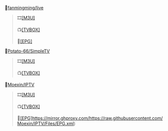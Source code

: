 🎈[fanmingming/live](https://github.com/fanmingming/live)

>🎞️[[M3U]](https://mirror.ghproxy.com/https://raw.githubusercontent.com/fanmingming/live/main/tv/m3u/ipv6.m3u)
>
>📺[[TVBOX]](https://fanmingming.com/txt?url=https://mirror.ghproxy.com/https://raw.githubusercontent.com/fanmingming/live/main/tv/m3u/ipv6.m3u)
>
>🔗[[EPG]](https://live.fanmingming.com/e.xml)

🎈[Potato-66/SimpleTV](https://github.com/Potato-66/SimpleTV)

>🎞️[[M3U]](https://mirror.ghproxy.com/https://raw.githubusercontent.com/Potato-66/SimpleTV/main/m3u/ipv6/IPTV.m3u)
>
>📺[[TVBOX]](https://fanmingming.com/txt?url=https://mirror.ghproxy.com/https://raw.githubusercontent.com/Potato-66/SimpleTV/main/m3u/ipv6/IPTV.m3u)

🎈[Moexin/IPTV](https://github.com/Moexin/IPTV)

>🎞️[[M3U]](https://mirror.ghproxy.com/https://raw.githubusercontent.com/Moexin/IPTV/Files/IPTV.m3u)
>
>📺[[TVBOX]](https://fanmingming.com/txt?url=https://mirror.ghproxy.com/https://raw.githubusercontent.com/Moexin/IPTV/Files/IPTV.m3u)
>
>🔗[[EPG]](https://mirror.ghproxy.com/https://raw.githubusercontent.com/Moexin/IPTV/Files/EPG.xml)https://mirror.ghproxy.com/https://raw.githubusercontent.com/Moexin/IPTV/Files/EPG.xml)

